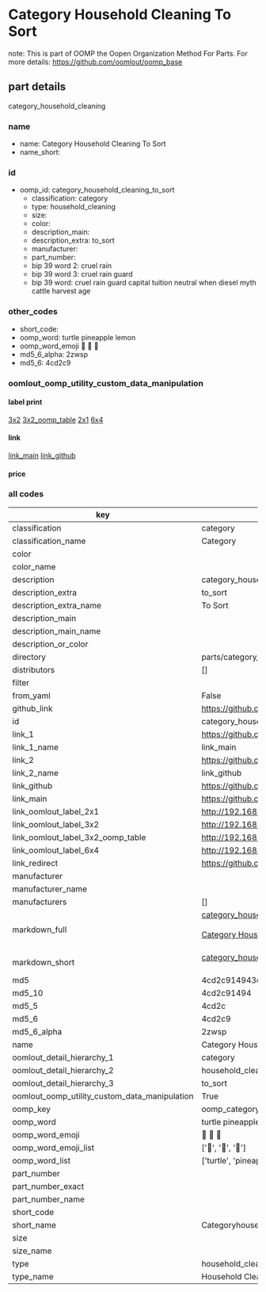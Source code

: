 # Category Household Cleaning To Sort  

note: This is part of OOMP the Oopen Organization Method For Parts. For more details: https://github.com/oomlout/oomp_base

##  part details
  



category_household_cleaning



### name
* name: Category Household Cleaning To Sort
* name_short: 
### id
* oomp_id: category_household_cleaning_to_sort
  * classification: category
  * type: household_cleaning
  * size: 
  * color: 
  * description_main: 
  * description_extra: to_sort
  * manufacturer: 
  * part_number: 
  * bip 39 word 2: cruel rain
  * bip 39 word 3: cruel rain guard
  * bip 39 word: cruel rain guard capital tuition neutral when diesel myth cattle harvest age

### other_codes
* short_code: 
* oomp_word: turtle pineapple lemon
* oomp_word_emoji :turtle: :pineapple: :lemon:
* md5_6_alpha: 2zwsp
* md5_6: 4cd2c9






### oomlout_oomp_utility_custom_data_manipulation
#### label print
[3x2](http://192.168.1.245:1112/?label=oomp%202zwsp)
[3x2_oomp_table](http://192.168.1.108:1112/?label=oomp%202zwsp)
[2x1](http://192.168.1.242:1112/?label=oomp%202zwsp)
[6x4](http://192.168.1.55:1112/?label=oomp%202zwsp)    

#### link

[link_main](https://github.com/oomlout/oomlout_oomp_version_1_messy/tree/main/parts/category_household_cleaning_to_sort) [link_github](https://github.com/oomlout/oomlout_oomp_version_1_messy/tree/main/parts/category_household_cleaning_to_sort)                             

#### price







### all codes 
| key | value |  
| --- | --- |  
| classification | category |  
| classification_name | Category |  
| color |  |  
| color_name |  |  
| description | category_household_cleaning |  
| description_extra | to_sort |  
| description_extra_name | To Sort |  
| description_main |  |  
| description_main_name |  |  
| description_or_color |   |  
| directory | parts/category_household_cleaning_to_sort |  
| distributors | [] |  
| filter |  |  
| from_yaml | False |  
| github_link | https://github.com/oomlout/oomlout_oomp_part_src/tree/main/parts/category_household_cleaning_to_sort |  
| id | category_household_cleaning_to_sort |  
| link_1 | https://github.com/oomlout/oomlout_oomp_version_1_messy/tree/main/parts/category_household_cleaning_to_sort |  
| link_1_name | link_main |  
| link_2 | https://github.com/oomlout/oomlout_oomp_version_1_messy/tree/main/parts/category_household_cleaning_to_sort |  
| link_2_name | link_github |  
| link_github | https://github.com/oomlout/oomlout_oomp_version_1_messy/tree/main/parts/category_household_cleaning_to_sort |  
| link_main | https://github.com/oomlout/oomlout_oomp_version_1_messy/tree/main/parts/category_household_cleaning_to_sort |  
| link_oomlout_label_2x1 | http://192.168.1.242:1112/?label=oomp%202zwsp |  
| link_oomlout_label_3x2 | http://192.168.1.245:1112/?label=oomp%202zwsp |  
| link_oomlout_label_3x2_oomp_table | http://192.168.1.108:1112/?label=oomp%202zwsp |  
| link_oomlout_label_6x4 | http://192.168.1.55:1112/?label=oomp%202zwsp |  
| link_redirect | https://github.com/oomlout/oomlout_oomp_version_1_messy/tree/main/parts/category_household_cleaning_to_sort |  
| manufacturer |  |  
| manufacturer_name |  |  
| manufacturers | [] |  
| markdown_full | [category_household_cleaning_to_sort](none)<br>[](none)<br>[Category Household Cleaning To Sort](none)<br><br> |  
| markdown_short | [category_household_cleaning_to_sort](none)<br><br> |  
| md5 | 4cd2c914943d9f4653f51220ceac41a4 |  
| md5_10 | 4cd2c91494 |  
| md5_5 | 4cd2c |  
| md5_6 | 4cd2c9 |  
| md5_6_alpha | 2zwsp |  
| name | Category Household Cleaning To Sort |  
| oomlout_detail_hierarchy_1 | category |  
| oomlout_detail_hierarchy_2 | household_cleaning |  
| oomlout_detail_hierarchy_3 | to_sort |  
| oomlout_oomp_utility_custom_data_manipulation | True |  
| oomp_key | oomp_category_household_cleaning_to_sort |  
| oomp_word | turtle pineapple lemon |  
| oomp_word_emoji | :turtle: :pineapple: :lemon: |  
| oomp_word_emoji_list | [':turtle:', ':pineapple:', ':lemon:'] |  
| oomp_word_list | ['turtle', 'pineapple', 'lemon'] |  
| part_number |  |  
| part_number_exact |  |  
| part_number_name |  |  
| short_code |  |  
| short_name | Categoryhouseholdcleaning |  
| size |  |  
| size_name |  |  
| type | household_cleaning |  
| type_name | Household Cleaning |  
